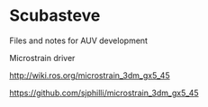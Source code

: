 # Scubasteve
Files and notes for AUV development

Microstrain driver

http://wiki.ros.org/microstrain_3dm_gx5_45

https://github.com/sjphilli/microstrain_3dm_gx5_45

